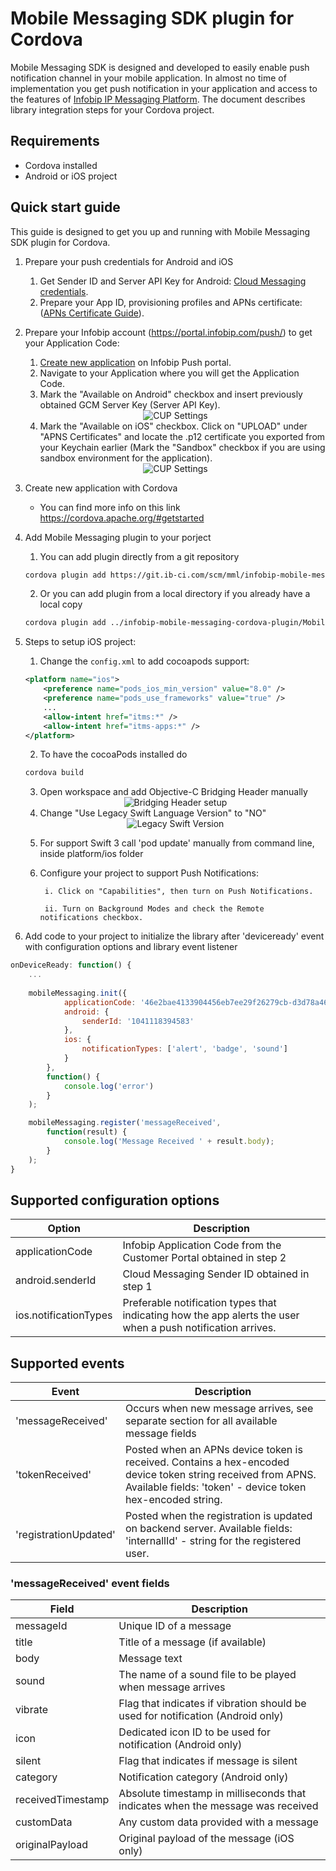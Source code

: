 # Mobile Messaging SDK plugin for Cordova

Mobile Messaging SDK is designed and developed to easily enable push notification channel in your mobile application. In almost no time of implementation you get push notification in your application and access to the features of [Infobip IP Messaging Platform](https://portal.infobip.com/push/). 
The document describes library integration steps for your Cordova project.

## Requirements

- Cordova installed
- Android or iOS project

## Quick start guide

This guide is designed to get you up and running with Mobile Messaging SDK plugin for Cordova.

1. Prepare your push credentials for Android and iOS
	1. Get Sender ID and Server API Key for Android: [Cloud Messaging credentials](https://github.com/infobip/mobile-messaging-sdk-android/wiki/Firebase-Cloud-Messaging).
	2. Prepare your App ID, provisioning profiles and APNs certificate: ([APNs Certificate Guide](https://github.com/infobip/mobile-messaging-sdk-ios/wiki/APNs-Certificate-guide)).

2. Prepare your Infobip account (https://portal.infobip.com/push/) to get your Application Code:
    1. [Create new application](https://dev.infobip.com/v1/docs/push-introduction-create-app) on Infobip Push portal.
    2. Navigate to your Application where you will get the Application Code.
    3. Mark the "Available on Android" checkbox and insert previously obtained GCM Server Key (Server API Key).
    <center><img src="https://github.com/infobip/mobile-messaging-sdk-android/wiki/images/GCMAppSetup.png" alt="CUP Settings"/></center>

    4. Mark the "Available on iOS" checkbox. Click on "UPLOAD" under "APNS Certificates" and locate the .p12 certificate you exported from your Keychain earlier (Mark the "Sandbox" checkbox if you are using sandbox environment for the application).
	<center><img src="https://github.com/infobip/mobile-messaging-sdk-ios/wiki/Images/CUPCertificate.png?raw=true" alt="CUP Settings"/></center>

3. Create new application with Cordova
    * You can find more info on this link https://cordova.apache.org/#getstarted

4. Add Mobile Messaging plugin to your porject
	1. You can add plugin directly from a git repository 
	
	```bash
	cordova plugin add https://git.ib-ci.com/scm/mml/infobip-mobile-messaging-cordova-plugin.git:MobileMessagingPlugin --save
	```

	2. Or you can add plugin from a local directory if you already have a local copy

	```bash
	cordova plugin add ../infobip-mobile-messaging-cordova-plugin/MobileMessagingPlugin
	```

5. Steps to setup iOS project: 
	1. Change the `config.xml` to add cocoapods support:

	```xml
	<platform name="ios">
		<preference name="pods_ios_min_version" value="8.0" />
		<preference name="pods_use_frameworks" value="true" />
		...
		<allow-intent href="itms:*" />
		<allow-intent href="itms-apps:*" />
	</platform>
	```

	2. To have the cocoaPods installed do 
	```bash
	cordova build
	```

	3. Open workspace and add Objective-C Bridging Header manually
	<center><img src="https://i.gyazo.com/35c5eb3af1dc841aa030c15250791424.png" alt="Bridging Header setup"/></center>

	4. 	Change "Use Legacy Swift Language Version" to "NO"
	<center><img src="https://i.gyazo.com/13d375fe9e19ebc441b7b7b66b8bd9bc.png" alt="Legacy Swift Version"/></center>

	5. 	For support Swift 3 call 'pod update' manually from command line, inside platform/ios folder

	6. Configure your project to support Push Notifications:

			i. Click on "Capabilities", then turn on Push Notifications.

			ii. Turn on Background Modes and check the Remote notifications checkbox.

5. Add code to your project to initialize the library after 'deviceready' event with configuration options and library event listener

```javascript
onDeviceReady: function() {
	...
        
    mobileMessaging.init({
			applicationCode: '46e2bae4133904456eb7ee29f26279cb-d3d78a46-7654-44dc-ad23-0702efaef19b',
			android: {
				senderId: '1041118394583'
			},
			ios: {
				notificationTypes: ['alert', 'badge', 'sound']
			}
		},
		function() {
			console.log('error')
		}
	);

	mobileMessaging.register('messageReceived', 
		function(result) {
			console.log('Message Received ' + result.body);
		}
	);
}
```

## Supported configuration options

| Option | Description |
| --- | --- |
| applicationCode | Infobip Application Code from the Customer Portal obtained in step 2 |
| android.senderId | Cloud Messaging Sender ID obtained in step 1 | 
| ios.notificationTypes | Preferable notification types that indicating how the app alerts the user when a push notification arrives. |


## Supported events
| Event | Description |
| --- | --- |
| 'messageReceived' | Occurs when new message arrives, see separate section for all available message fields |
| 'tokenReceived' | Posted when an APNs device token is received. Contains a hex-encoded device token string received from APNS. Available fields: 'token' - device token hex-encoded string.|
| 'registrationUpdated' | Posted when the registration is updated on backend server. Available fields: 'internallId' - string for the registered user.|

### 'messageReceived' event fields
| Field | Description |
| --- | --- |
| messageId | Unique ID of a message |
| title | Title of a message (if available) |
| body | Message text |
| sound | The name of a sound file to be played when message arrives |
| vibrate | Flag that indicates if vibration should be used for notification (Android only)|
| icon | Dedicated icon ID to be used for notification (Android only)|
| silent | Flag that indicates if message is silent |
| category | Notification category (Android only)|
| receivedTimestamp | Absolute timestamp in milliseconds that indicates when the message was received |
| customData | Any custom data provided with a message |
| originalPayload | Original payload of the message (iOS only)|
